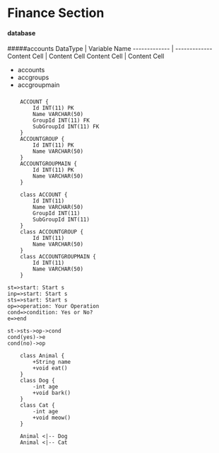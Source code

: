 # Finance Section



#### database
                    
#####accounts
DataType  | Variable Name
------------- | -------------
Content Cell  | Content Cell
Content Cell  | Content Cell 
 - accounts
 - accgroups
 - accgroupmain

 ###


```erDiagram
    ACCOUNT {
        Id INT(11) PK
        Name VARCHAR(50)
        GroupId INT(11) FK
        SubGroupId INT(11) FK
    }
    ACCOUNTGROUP {
        Id INT(11) PK
        Name VARCHAR(50)
    }
    ACCOUNTGROUPMAIN {
        Id INT(11) PK
        Name VARCHAR(50)
    }

```

```classDiagram
    class ACCOUNT {
        Id INT(11)
        Name VARCHAR(50)
        GroupId INT(11)
        SubGroupId INT(11)
    }
    class ACCOUNTGROUP {
        Id INT(11)
        Name VARCHAR(50)
    }
    class ACCOUNTGROUPMAIN {
        Id INT(11)
        Name VARCHAR(50)
    }
```

```flow
st=>start: Start s
inp=>start: Start s
sts=>start: Start s
op=>operation: Your Operation
cond=>condition: Yes or No?
e=>end

st->sts->op->cond
cond(yes)->e
cond(no)->op
```


```classDiagram
    class Animal {
        +String name
        +void eat()
    }
    class Dog {
        -int age
        +void bark()
    }
    class Cat {
        -int age
        +void meow()
    }

    Animal <|-- Dog
    Animal <|-- Cat
```
